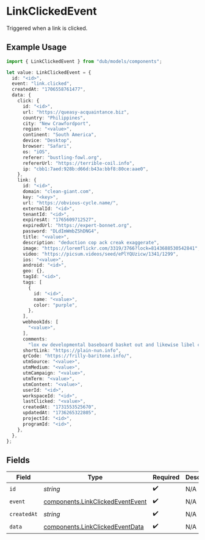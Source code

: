 # LinkClickedEvent

Triggered when a link is clicked.

## Example Usage

```typescript
import { LinkClickedEvent } from "dub/models/components";

let value: LinkClickedEvent = {
  id: "<id>",
  event: "link.clicked",
  createdAt: "1706558761477",
  data: {
    click: {
      id: "<id>",
      url: "https://queasy-acquaintance.biz",
      country: "Philippines",
      city: "New Crawfordport",
      region: "<value>",
      continent: "South America",
      device: "Desktop",
      browser: "Safari",
      os: "iOS",
      referer: "bustling-fowl.org",
      refererUrl: "https://terrible-coil.info",
      ip: "cbb1:7aed:928b:d66d:b43a:bbf8:80ce:aae0",
    },
    link: {
      id: "<id>",
      domain: "clean-giant.com",
      key: "<key>",
      url: "https://obvious-cycle.name/",
      externalId: "<id>",
      tenantId: "<id>",
      expiresAt: "1765609712527",
      expiredUrl: "https://expert-bonnet.org",
      password: "DLdImWmbZShDNG4",
      title: "<value>",
      description: "deduction cop ack creak exaggerate",
      image: "https://loremflickr.com/3319/3766?lock=8143688530542841",
      video: "https://picsum.videos/seed/ePlYQUzicw/1341/1299",
      ios: "<value>",
      android: "<id>",
      geo: {},
      tagId: "<id>",
      tags: [
        {
          id: "<id>",
          name: "<value>",
          color: "purple",
        },
      ],
      webhookIds: [
        "<value>",
      ],
      comments:
        "lox ew developmental baseboard basket out and likewise libel cow but banish encouragement concrete pfft terrible",
      shortLink: "https://plain-nun.info",
      qrCode: "https://frilly-baritone.info/",
      utmSource: "<value>",
      utmMedium: "<value>",
      utmCampaign: "<value>",
      utmTerm: "<value>",
      utmContent: "<value>",
      userId: "<id>",
      workspaceId: "<id>",
      lastClicked: "<value>",
      createdAt: "1731553525670",
      updatedAt: "1736265322805",
      projectId: "<id>",
      programId: "<id>",
    },
  },
};
```

## Fields

| Field                                                                                | Type                                                                                 | Required                                                                             | Description                                                                          |
| ------------------------------------------------------------------------------------ | ------------------------------------------------------------------------------------ | ------------------------------------------------------------------------------------ | ------------------------------------------------------------------------------------ |
| `id`                                                                                 | *string*                                                                             | :heavy_check_mark:                                                                   | N/A                                                                                  |
| `event`                                                                              | [components.LinkClickedEventEvent](../../models/components/linkclickedeventevent.md) | :heavy_check_mark:                                                                   | N/A                                                                                  |
| `createdAt`                                                                          | *string*                                                                             | :heavy_check_mark:                                                                   | N/A                                                                                  |
| `data`                                                                               | [components.LinkClickedEventData](../../models/components/linkclickedeventdata.md)   | :heavy_check_mark:                                                                   | N/A                                                                                  |